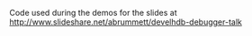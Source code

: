 Code used during the demos for the slides at http://www.slideshare.net/abrummett/develhdb-debugger-talk
